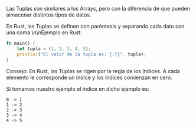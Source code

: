 Las Tuplas son similares a los Arrays, pero con la diferencia de que pueden almacenar distintos tipos de datos\. 

En Rust, las Tuplas se definen con paréntesis y separando cada dato con una coma \n\nEjemplo en Rust:
```rust
fn main() {
    let tupla = (1, 2, 3, 4, 5);
    println!("El valor de la tupla es: {:?}", tupla);
}
```

Consejo: En Rust, las Tuplas se rigen por la regla de los índices\. 
A cada elemento le corresponde un índice y los índices comienzan en cero\.

Si tomamos nuestro ejemplo el índice en dicho ejemplo es:
```
0 -> 1
1 -> 2 
2 -> 3
3 -> 4 
4 -> 5
```